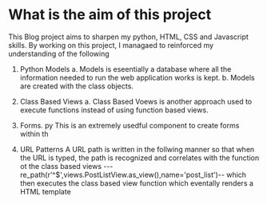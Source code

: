 <h1>What is the aim of this project</h1>

This Blog project aims to sharpen my python, HTML, CSS and Javascript skills.
By working on this project, I managaed to reinforced my understanding of the following 

1. Python Models
   a. Models is eseentially a database where all the information needed to run the web application works
   is kept. 
   b. Models are created with the class objects.

2. Class Based Views
   a. Class Based Voews is another approach used to execute functions instead of
      using function based views.

3. Forms. py
   This is an extremely usedful component to create forms within th 
   
4. URL Patterns
   A URL path is written in the follwing manner so that when the URL is typed,
   the path is recognized and correlates with the function ot the class based views
   ---re_path(r'^$',views.PostListView.as_view(),name='post_list')-- which then executes the class based 
   view function which eventally renders a HTML template


    







